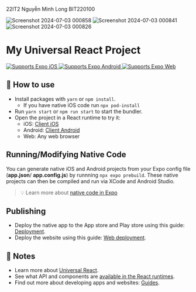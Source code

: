 22IT2 Nguyễn Minh Long BIT220100

![Screenshot 2024-07-03 000858](https://github.com/minhlong1802/MiniApp/assets/137919484/6eb4c9b9-9678-4f31-8faf-2d55054d3f7e)
![Screenshot 2024-07-03 000841](https://github.com/minhlong1802/MiniApp/assets/137919484/5c801d8c-54d3-45e0-af1f-773a85c46d8a)
![Screenshot 2024-07-03 000826](https://github.com/minhlong1802/MiniApp/assets/137919484/f5de0fd4-f269-4a0b-9902-9fedfde42d28)
# My Universal React Project

<p>
  <!-- iOS -->
  <a href="https://itunes.apple.com/app/apple-store/id982107779">
    <img alt="Supports Expo iOS" longdesc="Supports Expo iOS" src="https://img.shields.io/badge/iOS-4630EB.svg?style=flat-square&logo=APPLE&labelColor=999999&logoColor=fff" />
  </a>
  <!-- Android -->
  <a href="https://play.google.com/store/apps/details?id=host.exp.exponent&referrer=blankexample">
    <img alt="Supports Expo Android" longdesc="Supports Expo Android" src="https://img.shields.io/badge/Android-4630EB.svg?style=flat-square&logo=ANDROID&labelColor=A4C639&logoColor=fff" />
  </a>
  <!-- Web -->
  <a href="https://docs.expo.dev/workflow/web/">
    <img alt="Supports Expo Web" longdesc="Supports Expo Web" src="https://img.shields.io/badge/web-4630EB.svg?style=flat-square&logo=GOOGLE-CHROME&labelColor=4285F4&logoColor=fff" />
  </a>
</p>

## 🚀 How to use

- Install packages with `yarn` or `npm install`.
  - If you have native iOS code run `npx pod-install`
- Run `yarn start` or `npm run start` to start the bundler.
- Open the project in a React runtime to try it:
  - iOS: [Client iOS](https://itunes.apple.com/app/apple-store/id982107779)
  - Android: [Client Android](https://play.google.com/store/apps/details?id=host.exp.exponent&referrer=blankexample)
  - Web: Any web browser

## Running/Modifying Native Code

You can generate native iOS and Android projects from your Expo config file (**app.json**/ **app.config.js**) by runnning `npx expo prebuild`. These native projects can then be compiled and run via XCode and Android Studio.

> 💡 Learn more about [native code in Expo](https://docs.expo.dev/workflow/customizing/)

## Publishing

- Deploy the native app to the App store and Play store using this guide: [Deployment](https://docs.expo.dev/distribution/app-stores/).
- Deploy the website using this guide: [Web deployment](https://docs.expo.dev/distribution/publishing-websites/).

## 📝 Notes

- Learn more about [Universal React](https://docs.expo.dev/).
- See what API and components are [available in the React runtimes](https://docs.expo.dev/versions/latest/).
- Find out more about developing apps and websites: [Guides](https://docs.expo.dev/guides/).
